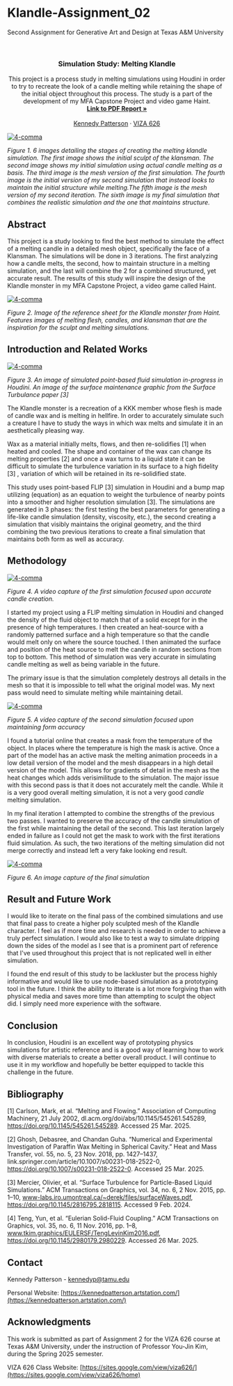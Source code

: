 # Klandle-Assignment_02
Second Assignment for Generative Art and Design at Texas A&amp;M University

<!-- Improved compatibility of back to top link: See: https://github.com/othneildrew/Best-README-Template/pull/73 -->
<a id="readme-top"></a>

<!-- PROJECT SHIELDS -->
<!--
*** I'm using markdown "reference style" links for readability.
*** Reference links are enclosed in brackets [ ] instead of parentheses ( ).
*** See the bottom of this document for the declaration of the reference variables
*** for contributors-url, forks-url, etc. This is an optional, concise syntax you may use.
*** https://www.markdownguide.org/basic-syntax/#reference-style-links
-->




<!-- PROJECT LOGO -->
<br />
<div align="center">
  </a>

  <h3 align="center">Simulation Study: Melting Klandle</h3>

  <p align="center">
    This project is a process study in melting simulations using Houdini in order to try to recreate the look of a candle melting while retaining the shape of the initial object throughout this process. The study is a part of the development of my MFA Capstone Project and video game Haint.
    <br />
    <a href="https://github.com/KennedyPattersonTAMU/4-Comma-Assignment_01/blob/main/PDF/Artists_Squeezed_Yonkoma.pdf"><strong>Link to PDF Report »</strong></a>
    <br />
    <br />
    <a href="https://website.com">Kennedy Patterson</a>
    &middot;
    <a href="https://sites.google.com/view/viza626/home">VIZA 626</a>
  </p>
</div>

[![4-comma][images-fig1]](https://example.com)

*Figure 1. 6 images detailing the stages of creating the melting klandle simulation. The first image shows the initial sculpt of the klansman. The second image shows my initial simulation using actual candle melting as a basis. The third image is the mesh version of the first simulation. The fourth image is the initial version of my second simulation that instead looks to maintain the initial structure while melting.The fifth image is the mesh version of my second iteration. The sixth image is my final simulation that combines the realistic simulation and the one that maintains structure.*

<!-- Abstract -->
## Abstract
This project is a study looking to find the best method to simulate the effect of a melting candle in a detailed mesh object, specifically the face of a Klansman. The simulations will be done in 3 iterations. The first analyzing how a candle melts, the second, how to maintain structure in a melting simulation, and the last will combine the 2 for a combined structured, yet accurate result. The results of this study will inspire the design of the Klandle monster in my MFA Capstone Project, a video game called Haint.

[![4-comma][images-fig2]](https://example.com)

*Figure 2. Image of the reference sheet for the Klandle monster from Haint. Features images of melting flesh, candles, and klansman that are the inspiration for the sculpt and melting simulations.* 

<!-- Introduction and Related Works -->
## Introduction and Related Works

[![4-comma][images-fig3]](https://example.com)

*Figure 3. An image of simulated point-based fluid simulation in-progress in Houdini. An image of the surface maintenance graphic from the Surface Turbulance paper [3]*

The Klandle monster is a recreation of a KKK member whose flesh is made of candle wax and is melting in hellfire. In order to accurately simulate such a creature I have to study the ways in which wax melts and simulate it in an aesthetically pleasing way. 

Wax as a material initially melts, flows, and then re-solidifies [1] when heated and cooled. The shape and container of the wax can change its melting properties [2] and once a wax turns to a liquid state it can be difficult to simulate the turbulence variation in its surface to a high fidelity [3] , variation of which will be retained in its re-solidified state. 

This study uses point-based FLIP [3] simulation in Houdini and a bump map utilizing (equation) as an equation to weight the turbulence of nearby points into a smoother and higher resolution simulation [3].  The simulations are generated in 3 phases: the first testing the best parameters for generating a life-like candle simulation (density, viscosity, etc.), the second creating a simulation that visibly maintains the original geometry, and the third combining the two previous iterations to create a final simulation that maintains both form as well as accuracy. 

## Methodology

[![4-comma][images-fig4]](https://example.com)

*Figure 4. A video capture of the first simulation focused upon accurate candle creation.*

I started my project using a FLIP melting simulation in Houdini and changed the density of the fluid object to match that of a solid except for in the presence of high temperatures. I then created an heat-source with a randomly patterned surface and a high temperature so that the candle would melt only on where the source touched. I then animated the surface and position of the heat source to melt the candle in random sections from top to bottom. This method of simulation was very accurate in simulating candle melting as well as being variable in the future.

The primary issue is that the simulation completely destroys all details in the mesh so that it is impossible to tell what the original model was. My next pass would need to simulate melting while maintaining detail.

[![4-comma][images-fig5]](https://example.com)

*Figure 5. A video capture of the second simulation focused upon maintaining form accuracy*

I found a tutorial online that creates a mask from the temperature of the object. In places where the temperature is high the mask is active. Once a part of the model has an active mask the melting animation proceeds in a low detail version of the model and the mesh disappears in a high detail version of the model. This allows for gradients of detail in the mesh as the heat changes which adds verisimilitude to the simulation. The major issue with this second pass is that it does not  accurately melt the candle. While it is a very good overall melting simulation, it is not a very good *candle* melting simulation.

In my final iteration I attempted to combine the strengths of the previous two passes. I wanted to preserve the accuracy of the candle simulation of the first while maintaining the detail of the second. This last iteration largely ended in failure as I could not get the mask to work with the first iterations fluid simulation. As such, the two iterations of the melting simulation did not merge correctly and instead left a very fake looking end result. 

[![4-comma][images-fig6]](https://example.com)

*Figure 6. An image capture of the final simulation*

## Result and Future Work

I would like to iterate on the final pass of the combined simulations and use that final pass to create a higher poly sculpted mesh of the Klandle character. I feel as if more time and research is needed in order to achieve a truly perfect simulation. I would also like to test a way to simulate dripping down the sides of the model as I see that is a prominent part of reference that I've used throughout this project that is not replicated well in either simulation. 

I found the end result of this study to be lackluster but the process highly informative and would like to use node-based simulation as a prototyping tool in the future. I think the ability to itterate is a lot more forgiving than with physical media and saves more time than attempting to sculpt the object did. I simply need more experience with the software.

## Conclusion
In conclusion, Houdini is an excellent way of prototyping physics simulations for artistic reference and is a good way of learning how to work with diverse materials to create a better overall product. I will continue to use it in my workflow and hopefully be better equipped to tackle this challenge in the future. 

<!-- Bibliography -->
## Bibliography 
[1] Carlson, Mark, et al. “Melting and Flowing.” Association of Computing Machinery, 21 July 2002, dl.acm.org/doi/abs/10.1145/545261.545289, https://doi.org/10.1145/545261.545289. Accessed 25 Mar. 2025.

[2] Ghosh, Debasree, and Chandan Guha. “Numerical and Experimental Investigation of Paraffin Wax Melting in Spherical Cavity.” Heat and Mass Transfer, vol. 55, no. 5, 23 Nov. 2018, pp. 1427–1437, link.springer.com/article/10.1007/s00231-018-2522-0, https://doi.org/10.1007/s00231-018-2522-0. Accessed 25 Mar. 2025.

[3] Mercier, Olivier, et al. “Surface Turbulence for Particle-Based Liquid Simulations.” ACM Transactions on Graphics, vol. 34, no. 6, 2 Nov. 2015, pp. 1–10, www-labs.iro.umontreal.ca/~derek/files/surfaceWaves.pdf, https://doi.org/10.1145/2816795.2818115. Accessed 9 Feb. 2024.

[4] Teng, Yun, et al. “Eulerian Solid-Fluid Coupling.” ACM Transactions on Graphics, vol. 35, no. 6, 11 Nov. 2016, pp. 1–8, www.tkim.graphics/EULERSF/TengLevinKim2016.pdf, https://doi.org/10.1145/2980179.2980229. Accessed 26 Mar. 2025.


<!-- CONTACT -->
## Contact

Kennedy Patterson - kennedyp@tamu.edu

Personal Website: [https://kennedpatterson.artstation.com/](https://kennedpatterson.artstation.com/)




<!-- ACKNOWLEDGMENTS -->
## Acknowledgments

This work is submitted as part of Assignment 2 for the VIZA 626 course at Texas A&M University, under the instruction of Professor You-Jin Kim, during the Spring 2025 semester.

VIZA 626 Class Website: [https://sites.google.com/view/viza626/](https://sites.google.com/view/viza626/home)

<!-- MARKDOWN LINKS & IMAGES -->
<!-- https://www.markdownguide.org/basic-syntax/#reference-style-links -->
[contributors-shield]: https://img.shields.io/github/contributors/othneildrew/Best-README-Template.svg?style=for-the-badge
[contributors-url]: https://github.com/othneildrew/Best-README-Template/graphs/contributors
[forks-shield]: https://img.shields.io/github/forks/othneildrew/Best-README-Template.svg?style=for-the-badge
[forks-url]: https://github.com/othneildrew/Best-README-Template/network/members
[stars-shield]: https://img.shields.io/github/stars/othneildrew/Best-README-Template.svg?style=for-the-badge
[stars-url]: https://github.com/othneildrew/Best-README-Template/stargazers
[issues-shield]: https://img.shields.io/github/issues/othneildrew/Best-README-Template.svg?style=for-the-badge
[issues-url]: https://github.com/othneildrew/Best-README-Template/issues
[license-shield]: https://img.shields.io/github/license/othneildrew/Best-README-Template.svg?style=for-the-badge
[license-url]: https://github.com/othneildrew/Best-README-Template/blob/master/LICENSE.txt
[linkedin-shield]: https://img.shields.io/badge/-LinkedIn-black.svg?style=for-the-badge&logo=linkedin&colorB=555
[linkedin-url]: https://linkedin.com/in/othneildrew
[product-screenshot]: images/screenshot.png
[images-fig1]: images/fig1.png
[images-fig2]: images/fig2.png
[images-fig3]: images/fig3.png
[images-fig4]: images/fig4.png
[images-fig5]: images/fig5.png
[images-fig6]: images/fig6.png
[Next.js]: https://img.shields.io/badge/next.js-000000?style=for-the-badge&logo=nextdotjs&logoColor=white
[Next-url]: https://nextjs.org/
[React.js]: https://img.shields.io/badge/React-20232A?style=for-the-badge&logo=react&logoColor=61DAFB
[React-url]: https://reactjs.org/
[Vue.js]: https://img.shields.io/badge/Vue.js-35495E?style=for-the-badge&logo=vuedotjs&logoColor=4FC08D
[Vue-url]: https://vuejs.org/
[Angular.io]: https://img.shields.io/badge/Angular-DD0031?style=for-the-badge&logo=angular&logoColor=white
[Angular-url]: https://angular.io/
[Svelte.dev]: https://img.shields.io/badge/Svelte-4A4A55?style=for-the-badge&logo=svelte&logoColor=FF3E00
[Svelte-url]: https://svelte.dev/
[Laravel.com]: https://img.shields.io/badge/Laravel-FF2D20?style=for-the-badge&logo=laravel&logoColor=white
[Laravel-url]: https://laravel.com
[Bootstrap.com]: https://img.shields.io/badge/Bootstrap-563D7C?style=for-the-badge&logo=bootstrap&logoColor=white
[Bootstrap-url]: https://getbootstrap.com
[JQuery.com]: https://img.shields.io/badge/jQuery-0769AD?style=for-the-badge&logo=jquery&logoColor=white
[JQuery-url]: https://jquery.com 
